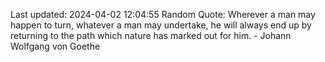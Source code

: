 Last updated: 2024-04-02 12:04:55
Random Quote: Wherever a man may happen to turn, whatever a man may undertake, he will always end up by returning to the path which nature has marked out for him. - Johann Wolfgang von Goethe